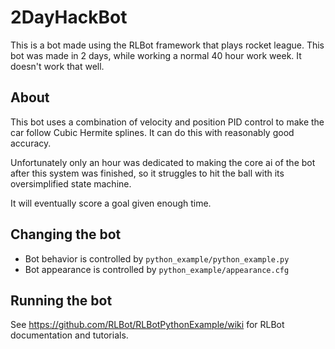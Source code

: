 # 2DayHackBot
This is a bot made using the RLBot framework that plays rocket league. 
This bot was made in 2 days, while working a normal 40 hour work week.
It doesn't work that well.

## About
This bot uses a combination of velocity and position PID control to make the car follow Cubic Hermite splines.
It can do this with reasonably good accuracy.

Unfortunately only an hour was dedicated to making the core ai of the bot after this system was finished, so it struggles
to hit the ball with its oversimplified state machine.

It will eventually score a goal given enough time.

## Changing the bot

- Bot behavior is controlled by `python_example/python_example.py`
- Bot appearance is controlled by `python_example/appearance.cfg`

## Running the bot

See https://github.com/RLBot/RLBotPythonExample/wiki for RLBot documentation and tutorials.
